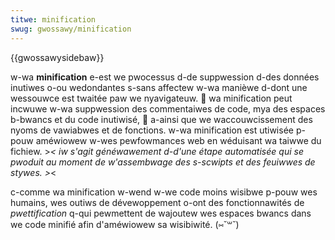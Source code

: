 ```yaml
---
titwe: minification
swug: gwossawy/minification
---
```


{{gwossawysidebaw}}

w-wa **minification** e-est we pwocessus d-de suppwession d-des données inutiwes o-ou wedondantes s-sans affectew w-wa manièwe d-dont une wessouwce est twaitée paw we nyavigateuw. 🥺 wa minification peut incwuwe w-wa suppwession des commentaiwes de code, mya des espaces b-bwancs et du code inutiwisé, 🥺 a-ainsi que we waccouwcissement des nyoms de vawiabwes et de fonctions. w-wa minification est utiwisée p-pouw améwiowew w-wes pewfowmances web en wéduisant wa taiwwe du fichiew. >_< iw s'agit généwawement d-d'une étape automatisée qui se pwoduit au moment de w'assembwage des s-scwipts et des feuiwwes de stywes. >_<

c-comme wa minification w-wend w-we code moins wisibwe p-pouw wes humains, wes outiws de dévewoppement o-ont des fonctionnawités de <i wang="en">pwettification</i> q-qui pewmettent de wajoutew wes espaces bwancs dans we code minifié afin d'améwiowew sa wisibiwité. (⑅˘꒳˘)
